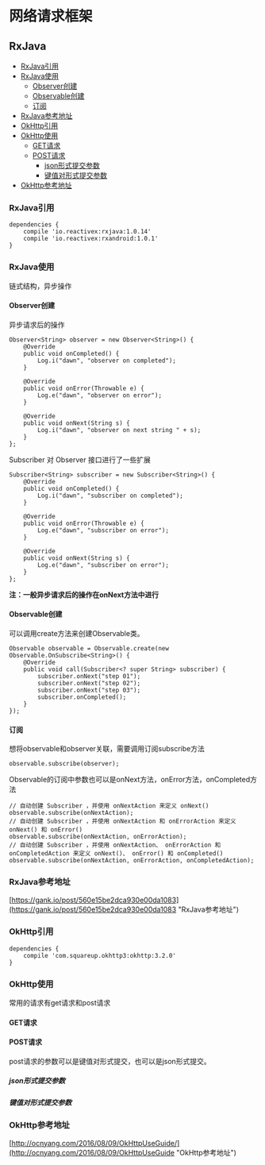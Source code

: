 # 网络请求框架
## RxJava

* [RxJava引用](#rxjava引用)
* [RxJava使用](#rxjava使用)
    * [Observer创建](#observer创建)
    * [Observable创建](#observable创建)
    * [订阅](#订阅)
* [RxJava参考地址](#rxjava参考地址)
* [OkHttp引用](#okhttp引用)
* [OkHttp使用](#okhttp使用)
    * [GET请求](#get请求)
    * [POST请求](#post请求)
        * [json形式提交参数](#json形式提交参数)
        * [键值对形式提交参数](#键值对形式提交参数)
* [OkHttp参考地址](#okhttp参考地址)


### RxJava引用
```
dependencies {
    compile 'io.reactivex:rxjava:1.0.14'
    compile 'io.reactivex:rxandroid:1.0.1'
}
```

### RxJava使用
链式结构，异步操作

#### Observer创建
异步请求后的操作
```
Observer<String> observer = new Observer<String>() {
    @Override
    public void onCompleted() {
        Log.i("dawn", "observer on completed");
    }

    @Override
    public void onError(Throwable e) {
        Log.e("dawn", "observer on error");
    }

    @Override
    public void onNext(String s) {
        Log.i("dawn", "observer on next string " + s);
    }
};
```

Subscriber 对 Observer 接口进行了一些扩展
```
Subscriber<String> subscriber = new Subscriber<String>() {
    @Override
    public void onCompleted() {
        Log.i("dawn", "subscriber on completed");
    }

    @Override
    public void onError(Throwable e) {
        Log.e("dawn", "subscriber on error");
    }

    @Override
    public void onNext(String s) {
        Log.e("dawn", "subscriber on error");
    }
};
```

**注：一般异步请求后的操作在onNext方法中进行**


#### Observable创建
可以调用create方法来创建Observable类。
```
Observable observable = Observable.create(new Observable.OnSubscribe<String>() {
    @Override
    public void call(Subscriber<? super String> subscriber) {
        subscriber.onNext("step 01");
        subscriber.onNext("step 02");
        subscriber.onNext("step 03");
        subscriber.onCompleted();
    }
});
```

#### 订阅
想将observable和observer关联，需要调用订阅subscribe方法
```
observable.subscribe(observer);
```
Observable的订阅中参数也可以是onNext方法，onError方法，onCompleted方法
```
// 自动创建 Subscriber ，并使用 onNextAction 来定义 onNext()
observable.subscribe(onNextAction);
// 自动创建 Subscriber ，并使用 onNextAction 和 onErrorAction 来定义 onNext() 和 onError()
observable.subscribe(onNextAction, onErrorAction);
// 自动创建 Subscriber ，并使用 onNextAction、 onErrorAction 和 onCompletedAction 来定义 onNext()、 onError() 和 onCompleted()
observable.subscribe(onNextAction, onErrorAction, onCompletedAction);
```

### RxJava参考地址

[https://gank.io/post/560e15be2dca930e00da1083](https://gank.io/post/560e15be2dca930e00da1083 "RxJava参考地址")


### OkHttp引用
```
dependencies {
    compile 'com.squareup.okhttp3:okhttp:3.2.0'
}
```

### OkHttp使用
常用的请求有get请求和post请求

#### GET请求

#### POST请求
post请求的参数可以是键值对形式提交，也可以是json形式提交。

##### json形式提交参数

##### 键值对形式提交参数

### OkHttp参考地址

[http://ocnyang.com/2016/08/09/OkHttpUseGuide/](http://ocnyang.com/2016/08/09/OkHttpUseGuide "OkHttp参考地址")
